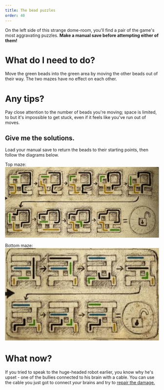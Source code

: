 ```yaml
---
title: The bead puzzles
order: 40
---
```


On the left side of this strange dome-room, you'll find a pair of the game's most aggravating puzzles. **Make a manual save before attempting either of them!**

# What do I need to do?
Move the green beads into the green area by moving the other beads out of their way. The two mazes have no effect on each other.

# Any tips?
Pay close attention to the number of beads you're moving; space is limited, to but it's impossible to get stuck, even if it feels like you've run out of moves.

## Give me the solutions.
Load your manual save to return the beads to their starting points, then follow the diagrams below. 

Top maze:
![upper maze solution](maze1.jpg)

Bottom maze:
![lower maze solution](maze2.jpg)

# What now?
If you tried to speak to the huge-headed robot earlier, you know why he's upset - one of the bullies connected to his brain with a cable. You can use the cable you just got to connect *your* brains and try to [repair the damage.](brainmaze)

